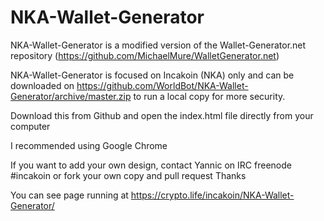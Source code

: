 # NKA-Wallet-Generator

NKA-Wallet-Generator is a modified version of the Wallet-Generator.net repository (https://github.com/MichaelMure/WalletGenerator.net)

NKA-Wallet-Generator is focused on Incakoin (NKA) only and can be downloaded on https://github.com/WorldBot/NKA-Wallet-Generator/archive/master.zip to run a local copy for more security.


Download this from Github and open the index.html file directly from your computer

I recommended using Google Chrome

If you want to add your own design, contact Yannic on IRC freenode #incakoin or fork your own copy and pull request
Thanks

You can see page running at https://crypto.life/incakoin/NKA-Wallet-Generator/